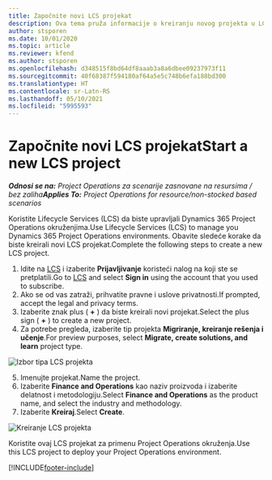 ```yaml
---
title: Započnite novi LCS projekat
description: Ova tema pruža informacije o kreiranju novog projekta u LCS-u za vaše Project Operations okruženje.
author: stsporen
ms.date: 10/01/2020
ms.topic: article
ms.reviewer: kfend
ms.author: stsporen
ms.openlocfilehash: d348515f8bd64df8aaab3a8a6dbee09237973f11
ms.sourcegitcommit: 40f68387f594180af64a5e5c748b6efa188bd300
ms.translationtype: HT
ms.contentlocale: sr-Latn-RS
ms.lasthandoff: 05/10/2021
ms.locfileid: "5995593"
---
```

# <a name="start-a-new-lcs-project"></a><span data-ttu-id="2d0cb-103">Započnite novi LCS projekat</span><span class="sxs-lookup"><span data-stu-id="2d0cb-103">Start a new LCS project</span></span>

<span data-ttu-id="2d0cb-104">_**Odnosi se na:** Project Operations za scenarije zasnovane na resursima / bez zaliha_</span><span class="sxs-lookup"><span data-stu-id="2d0cb-104">_**Applies To:** Project Operations for resource/non-stocked based scenarios_</span></span>

<span data-ttu-id="2d0cb-105">Koristite Lifecycle Services (LCS) da biste upravljali Dynamics 365 Project Operations okruženjima.</span><span class="sxs-lookup"><span data-stu-id="2d0cb-105">Use Lifecycle Services (LCS) to manage you Dynamics 365 Project Operations environments.</span></span> <span data-ttu-id="2d0cb-106">Obavite sledeće korake da biste kreirali novi LCS projekat.</span><span class="sxs-lookup"><span data-stu-id="2d0cb-106">Complete the following steps to create a new LCS project.</span></span>

1. <span data-ttu-id="2d0cb-107">Idite na [LCS](https://lcs.dynamics.com/Logon/Index) i izaberite **Prijavljivanje** koristeći nalog na koji ste se pretplatili.</span><span class="sxs-lookup"><span data-stu-id="2d0cb-107">Go to [LCS](https://lcs.dynamics.com/Logon/Index) and select **Sign in** using the account that you used to subscribe.</span></span>
2. <span data-ttu-id="2d0cb-108">Ako se od vas zatraži, prihvatite pravne i uslove privatnosti.</span><span class="sxs-lookup"><span data-stu-id="2d0cb-108">If prompted, accept the legal and privacy terms.</span></span>
3. <span data-ttu-id="2d0cb-109">Izaberite znak plus ( **+** ) da biste kreirali novi projekat.</span><span class="sxs-lookup"><span data-stu-id="2d0cb-109">Select the plus sign ( **+** ) to create a new project.</span></span>
4. <span data-ttu-id="2d0cb-110">Za potrebe pregleda, izaberite tip projekta **Migriranje, kreiranje rešenja i učenje**.</span><span class="sxs-lookup"><span data-stu-id="2d0cb-110">For preview purposes, select **Migrate, create solutions, and learn** project type.</span></span>

  ![Izbor tipa LCS projekta](./media/create-lcs-1.png)

5. <span data-ttu-id="2d0cb-112">Imenujte projekat.</span><span class="sxs-lookup"><span data-stu-id="2d0cb-112">Name the project.</span></span> 
6. <span data-ttu-id="2d0cb-113">Izaberite **Finance and Operations** kao naziv proizvoda i izaberite delatnost i metodologiju.</span><span class="sxs-lookup"><span data-stu-id="2d0cb-113">Select **Finance and Operations** as the product name, and select the industry and methodology.</span></span> 
7. <span data-ttu-id="2d0cb-114">Izaberite **Kreiraj**.</span><span class="sxs-lookup"><span data-stu-id="2d0cb-114">Select **Create**.</span></span>

![Kreiranje LCS projekta](./media/create-lcs-2.png)

<span data-ttu-id="2d0cb-116">Koristite ovaj LCS projekat za primenu Project Operations okruženja.</span><span class="sxs-lookup"><span data-stu-id="2d0cb-116">Use this LCS project to deploy your Project Operations environment.</span></span>



[!INCLUDE[footer-include](../includes/footer-banner.md)]